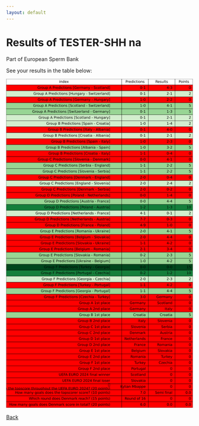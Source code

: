 ```yaml
---
layout: default
---
```


# Results of TESTER-SHH na 
    
Part of European Sperm Bank
    
See your results in the table below:
    
![TESTER-SHH na](./user_plots/TESTER-SHH_na.svg?raw=true)

[Back](https://christianbanggribsvad.github.io/em_spillet.github.io/)